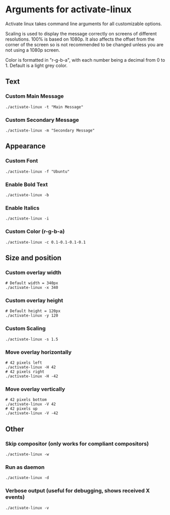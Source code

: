 # Arguments for activate-linux

Activate linux takes command line arguments for all customizable options.

Scaling is used to display the message correctly on screens of different resolutions. 100% is based on 1080p. It also affects the offset from the corner of the screen
so is not recommended to be changed unless you are not using a 1080p screen.

Color is formatted in "r-g-b-a", with each number being a decimal from 0 to 1. Default is a light grey color.

## Text

### Custom Main Message
```console
./activate-linux -t "Main Message"
```

### Custom Secondary Message
```console
./activate-linux -m "Secondary Message"
```

## Appearance

### Custom Font
```console
./activate-linux -f "Ubuntu"
```

### Enable Bold Text
```console
./activate-linux -b
```

### Enable Italics
```console
./activate-linux -i
```

### Custom Color (r-g-b-a)
```console
./activate-linux -c 0.1-0.1-0.1-0.1
```

## Size and position

### Custom overlay width
```console
# Default width = 340px
./activate-linux -x 340
```

### Custom overlay height
```console
# Default height = 120px
./activate-linux -y 120
```

### Custom Scaling
```console
./activate-linux -s 1.5
```

### Move overlay horizontally
```console
# 42 pixels left
./activate-linux -H 42
# 42 pixels right
./activate-linux -H -42
```

### Move overlay vertically
```console
# 42 pixels bottom
./activate-linux -V 42
# 42 pixels up
./activate-linux -V -42
```

## Other

### Skip compositor (only works for compliant compositors)
```console
./activate-linux -w
```

### Run as daemon
```console
./activate-linux -d
```

### Verbose output (useful for debugging, shows received X events)
```console
./activate-linux -v
```
